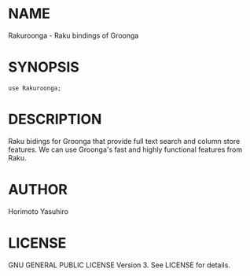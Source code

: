 NAME
====

Rakuroonga - Raku bindings of Groonga

SYNOPSIS
========

```perl6
use Rakuroonga;
```

DESCRIPTION
===========

Raku bidings for Groonga that provide full text search and column store features.
We can use Groonga's fast and highly functional features from Raku.

AUTHOR
======

Horimoto Yasuhiro

LICENSE
=======

GNU GENERAL PUBLIC LICENSE Version 3.
See LICENSE for details.

